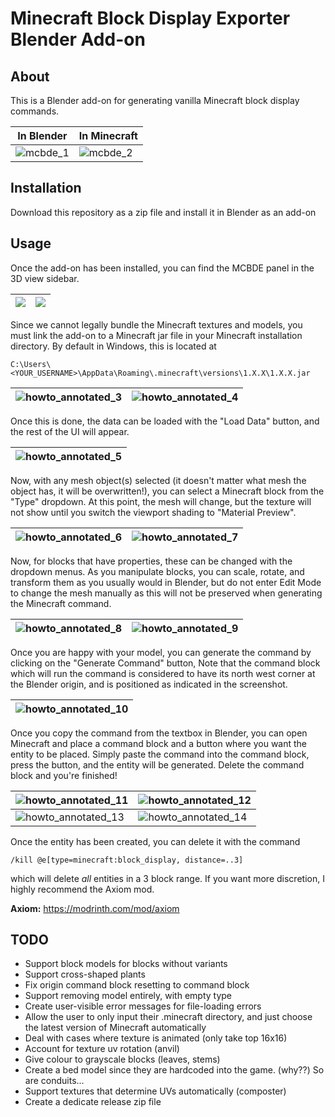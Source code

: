 # Minecraft Block Display Exporter Blender Add-on

## About

This is a Blender add-on for generating vanilla Minecraft block display commands.

|In Blender|In Minecraft|
|-|-|
|![mcbde_1](https://github.com/ASaull/Minecraft-Block-Display-Exporter/assets/34991394/eca8f41f-9d4e-4a42-8728-76f93e9c89bb)|![mcbde_2](https://github.com/ASaull/Minecraft-Block-Display-Exporter/assets/34991394/322455c1-bb7c-4fbc-a85d-7f1c42892a99)|


## Installation

Download this repository as a zip file and install it in Blender as an add-on

## Usage

Once the add-on has been installed, you can find the MCBDE panel in the 3D view sidebar.

|![](https://github.com/ASaull/Minecraft-Block-Display-Exporter/assets/34991394/d54193cf-7f1e-4d97-985e-19fd12eb2bea) | ![](https://github.com/ASaull/Minecraft-Block-Display-Exporter/assets/34991394/9712ea85-71ee-41d1-b484-18c1e29ec543)|
|-|-|

Since we cannot legally bundle the Minecraft textures and models, you must link the add-on to a Minecraft jar file in your Minecraft installation directory. By default in Windows, this is located at

    C:\Users\<YOUR_USERNAME>\AppData\Roaming\.minecraft\versions\1.X.X\1.X.X.jar

|![howto_annotated_3](https://github.com/ASaull/Minecraft-Block-Display-Exporter/assets/34991394/2d022090-75a6-47fa-b382-cb28348393ed) | ![howto_annotated_4](https://github.com/ASaull/Minecraft-Block-Display-Exporter/assets/34991394/20eb2d20-9604-42fd-9b96-7cb41acedee8)|
|-|-|

Once this is done, the data can be loaded with the "Load Data" button, and the rest of the UI will appear.

|![howto_annotated_5](https://github.com/ASaull/Minecraft-Block-Display-Exporter/assets/34991394/fd7308ec-8d33-4811-ba6f-be6805ca2ef2)|
|-|

Now, with any mesh object(s) selected (it doesn't matter what mesh the object has, it will be overwritten!), you can select a Minecraft block from the "Type" dropdown. At this point, the mesh will change, but the texture will not show until you switch the viewport shading to "Material Preview".

|![howto_annotated_6](https://github.com/ASaull/Minecraft-Block-Display-Exporter/assets/34991394/491b3db6-6efe-421d-b047-f8f6f5459145)|![howto_annotated_7](https://github.com/ASaull/Minecraft-Block-Display-Exporter/assets/34991394/2a6a7113-1d69-4978-9baf-cc2f67546755)|
|-|-|

Now, for blocks that have properties, these can be changed with the dropdown menus. As you manipulate blocks, you can scale, rotate, and transform them as you usually would in Blender, but do not enter Edit Mode to change the mesh manually as this will not be preserved when generating the Minecraft command.

|![howto_annotated_8](https://github.com/ASaull/Minecraft-Block-Display-Exporter/assets/34991394/37d05af1-8497-4d99-a68a-eac4492fa3d7)|![howto_annotated_9](https://github.com/ASaull/Minecraft-Block-Display-Exporter/assets/34991394/ec90814d-7393-416b-842b-436f4cfe17b5)|
|-|-|

Once you are happy with your model, you can generate the command by clicking on the "Generate Command" button, Note that the command block which will run the command is considered to have its north west corner at the Blender origin, and is
positioned as indicated in the screenshot.

|![howto_annotated_10](https://github.com/ASaull/Minecraft-Block-Display-Exporter/assets/34991394/1272e6f5-f229-4bf2-8ac4-63c7ccb0f149)|
|-|

Once you copy the command from the textbox in Blender, you can open Minecraft and place a command block and a button where you want the entity to be placed. Simply paste the command into the
command block, press the button, and the entity will be generated. Delete the command block and you're finished!

|![howto_annotated_11](https://github.com/ASaull/Minecraft-Block-Display-Exporter/assets/34991394/6b20e712-ecf1-4336-84c3-47eed1223f7d)|![howto_annotated_12](https://github.com/ASaull/Minecraft-Block-Display-Exporter/assets/34991394/e0471304-fac1-4c8b-b1fd-0afb62340c28)|
|-|-|
|![howto_annotated_13](https://github.com/ASaull/Minecraft-Block-Display-Exporter/assets/34991394/60c3f518-131f-40aa-a91e-9afebad4fc55)|![howto_annotated_14](https://github.com/ASaull/Minecraft-Block-Display-Exporter/assets/34991394/bd0090d5-ece9-46d8-8fd4-cc08022539cd)|

Once the entity has been created, you can delete it with the command

    /kill @e[type=minecraft:block_display, distance=..3]

which will delete *all* entities in a 3 block range. If you want more discretion, I highly recommend the Axiom mod.

**Axiom:** https://modrinth.com/mod/axiom

## TODO
 - Support block models for blocks without variants
 - Support cross-shaped plants
 - Fix origin command block resetting to command block
 - Support removing model entirely, with empty type
 - Create user-visible error messages for file-loading errors
 - Allow the user to only input their .minecraft directory, and just choose the latest version of Minecraft automatically
 - Deal with cases where texture is animated (only take top 16x16)
 - Account for texture uv rotation (anvil)
 - Give colour to grayscale blocks (leaves, stems)
 - Create a bed model since they are hardcoded into the game. (why??) So are conduits...
 - Support textures that determine UVs automatically (composter)
 - Create a dedicate release zip file
